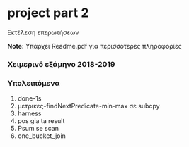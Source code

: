 # project part 2

Εκτέλεση επερωτήσεων

**Note:** Υπάρχει Readme.pdf για περισσότερες πληροφορίες

### Χειμερινό εξάμηνο 2018-2019

### Υπολειπόμενα ###

1) done-1s
2) μετρικες-findNextPredicate-min-max σε subcpy
3) harness
4) pos gia ta result
5) Psum se scan
6) one_bucket_join
